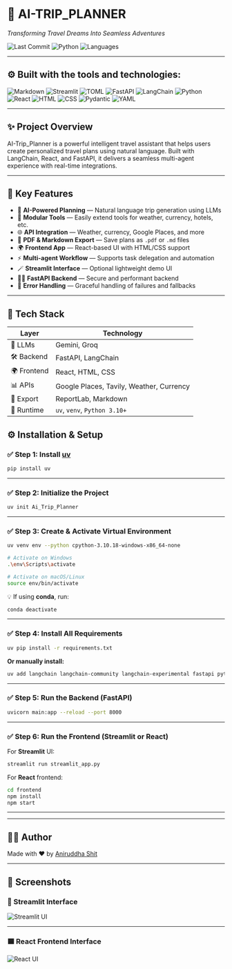 # 🧠 AI-TRIP_PLANNER

_Transforming Travel Dreams Into Seamless Adventures_

![Last Commit](https://img.shields.io/github/last-commit/Aniru18/Ai-Trip_Planner?label=last%20commit)
![Python](https://img.shields.io/badge/python-100%25-blue)
![Languages](https://img.shields.io/github/languages/count/Aniru18/Ai-Trip_Planner)

---

## ⚙️ Built with the tools and technologies:

![Markdown](https://img.shields.io/badge/-Markdown-black?logo=markdown&logoColor=white)
![Streamlit](https://img.shields.io/badge/-Streamlit-ff4b4b?logo=streamlit&logoColor=white)
![TOML](https://img.shields.io/badge/-TOML-brown)
![FastAPI](https://img.shields.io/badge/-FastAPI-009688?logo=fastapi)
![LangChain](https://img.shields.io/badge/-LangChain-darkgreen)
![Python](https://img.shields.io/badge/-Python-3670A0?logo=python&logoColor=white)
![React](https://img.shields.io/badge/-React-61DAFB?logo=react&logoColor=white)
![HTML](https://img.shields.io/badge/-HTML5-E34F26?logo=html5&logoColor=white)
![CSS](https://img.shields.io/badge/-CSS3-1572B6?logo=css3&logoColor=white)
![Pydantic](https://img.shields.io/badge/-Pydantic-ea2678?logo=pydantic&logoColor=white)
![YAML](https://img.shields.io/badge/-YAML-red?logo=yaml&logoColor=white)

---

## ✨ Project Overview

AI-Trip_Planner is a powerful intelligent travel assistant that helps users create personalized travel plans using natural language. Built with LangChain, React, and FastAPI, it delivers a seamless multi-agent experience with real-time integrations.

---

## 🚀 Key Features

- 🧭 **AI-Powered Planning** — Natural language trip generation using LLMs
- 🧩 **Modular Tools** — Easily extend tools for weather, currency, hotels, etc.
- 🌐 **API Integration** — Weather, currency, Google Places, and more
- 📄 **PDF & Markdown Export** — Save plans as `.pdf` or `.md` files
- 🌍 **Frontend App** — React-based UI with HTML/CSS support
- ⚡ **Multi-agent Workflow** — Supports task delegation and automation
- 🪄 **Streamlit Interface** — Optional lightweight demo UI
- 🧑‍💻 **FastAPI Backend** — Secure and performant backend
- 📜 **Error Handling** — Graceful handling of failures and fallbacks

---

## 🧩 Tech Stack

| Layer       | Technology |
|-------------|------------|
| 🧠 LLMs      | Gemini, Groq |
| 🛠️ Backend  | FastAPI, LangChain |
| 🌍 Frontend | React, HTML, CSS |
| 📊 APIs     | Google Places, Tavily, Weather, Currency |
| 📄 Export   | ReportLab, Markdown |
| 🔁 Runtime  | `uv`, `venv`, `Python 3.10+` |



## ⚙️ Installation & Setup

### ✅ Step 1: Install [uv](https://github.com/astral-sh/uv)

```bash
pip install uv
```

---

### ✅ Step 2: Initialize the Project

```bash
uv init Ai_Trip_Planner
```

---

### ✅ Step 3: Create & Activate Virtual Environment

```bash
uv venv env --python cpython-3.10.18-windows-x86_64-none
```

```bash
# Activate on Windows
.\env\Scripts\activate
```

```bash
# Activate on macOS/Linux
source env/bin/activate
```

💡 If using **conda**, run:

```bash
conda deactivate
```

---

### ✅ Step 4: Install All Requirements

```bash
uv pip install -r requirements.txt
```

**Or manually install:**

```bash
uv add langchain langchain-community langchain-experimental fastapi python-dotenv streamlit uvicorn
```

---

### ✅ Step 5: Run the Backend (FastAPI)

```bash
uvicorn main:app --reload --port 8000
```

---

### ✅ Step 6: Run the Frontend (Streamlit or React)

For **Streamlit** UI:

```bash
streamlit run streamlit_app.py
```

For **React** frontend:

```bash
cd frontend
npm install
npm start
```

---


---

## 👨‍💻 Author

Made with ❤️ by [Aniruddha Shit](https://github.com/Aniru18)

---

## 📸 Screenshots

### 🔷 Streamlit Interface

![Streamlit UI](./assets/streamlit_ui.png)

---

### 🟦 React Frontend Interface

![React UI](./assets/react_ui.png)


